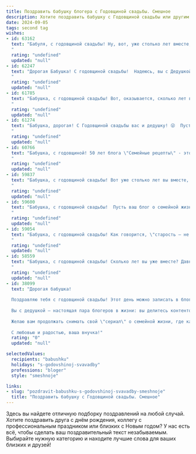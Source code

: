 ```yaml
---
title: Поздравить бабушку блогера с Годовщиной свадьбы. Смешное
description: Хотите поздравить бабушку с Годовщиной свадьбы или другим праздником? Наш ИИ создаст незабываемое поздравление, а вы обязательно выделитесь среди других.  
date: 2024-09-05
tags: second tag
wishes:
- id: 63162
  text: "Бабуля, с годовщиной свадьбы! Ну, вот, уже столько лет вместе, как блогеры, поститте контент - лучшие моменты жизни, лайки собираете от внуков (и не только), да и, поди, уже и подписчиков набрали… главное – помните, что в семейных отношениях важен не только контент, но и лайфстайл! 😁🎉
  "
  rating: "undefined"
  updated: "null"
- id: 62247
  text: "Дорогая Бабушка! С годовщиной свадьбы!  Надеюсь, вы с Дедушкой до сих пор \"в тренде\" и активно развиваете свой блог о семейной жизни. Пусть ваш контент всегда будет интересным, а лайки сыпались, как снежные хлопья зимой! 😉
  "
  rating: "undefined"
  updated: "null"
- id: 61785
  text: "Бабушка, с годовщиной свадьбы! Вот, оказывается, сколько лет вы вместе, как блогеры, которые ведут канал про семейную жизнь! Только вместо лайков – ваши внуки, а вместо спонсорской рекламы – вкусные пироги! 😉
  "
  rating: "undefined"
  updated: "null"
- id: 61274
  text: "Бабушка, дорогая! С Годовщиной свадьбы вас и дедушку! 😜  Пусть ваша любовь горит ярче, чем эфир у блогеров, а домашний уют будет вкуснее, чем контент на ютубе! 😄
  "
  rating: "undefined"
  updated: "null"
- id: 60766
  text: "Бабушка, с годовщиной! 50 лет блога \"Семейные рецепты\" - это не просто юбилей, это настоящая империя вкуса! 🍰🥂  Надеюсь, ты наконец-то освоила инстаграм, а то твои рецепты скоро будут только в семейных архивах! 😅
  "
  rating: "undefined"
  updated: "null"
- id: 59837
  text: "Бабушка, с годовщиной свадьбы! Вот уже столько лет вы вместе, что даже ТикТок не помнит, как вы познакомились! 😉 Желаем вам, чтобы ваша история любви была не менее яркой и захватывающей, чем ваши блогерские ролики!  🎉
  "
  rating: "undefined"
  updated: "null"
- id: 59600
  text: "Бабушка, с годовщиной свадьбы!  Пусть ваш блог о семейной жизни и дальше будет полон ярких и смешных историй!  🤪  Желаем вам еще много счастливых лет,  пусть  каждый день будет как новый выпуск вашего \"Семейного канала\" -  полный любви,  юмора и  приятных неожиданностей!  ❤️
  "
  rating: "undefined"
  updated: "null"
- id: 59054
  text: "Бабушка, с годовщиной свадьбы! Как говорится, \"старость – не радость, но зато повод посмеяться над молодостью!\" Пусть ваш блог про семейную жизнь  пополнится новыми интересными постами, а подписчики всегда с удовольствием лайкают ваши рецепты молодости и любви!
  "
  rating: "undefined"
  updated: "null"
- id: 58559
  text: "Бабушка, с годовщиной свадьбы! Сколько лет вы уже вместе? Давно потеряли счёт, как и счётчики на вашем блогерском канале? Главное, чтобы любовь всё так же бурлила, как лайки под вашими видео, а шутки были смешнее, чем комментарии под ними! 😉
  "
  rating: "undefined"
  updated: "null"
- id: 38099
  text: "Дорогая бабушка!
  
  Поздравляю тебя с годовщиной свадьбы! Этот день можно записать в блоге как «лет через сто», а если бы у нас была возможность заглянуть в будущее, мы бы точно увидели запись «Как любить друг друга всей душой, не имея Wi-Fi».
  
  Вы с дедушкой — настоящая пара блогеров в жизни: вы делитесь контентом любви и взаимопонимания, знаете, как сделать яркие снимки, только вместо фильтров у вас — искренние улыбки!
  
  Желаю вам продолжать снимать свой \"сериал\" о семейной жизни, где каждая серия полна интересных поворотов и веселых моментов. Пусть сюжет будет всегда захватывающим, а просмотров — бесконечно много!
  
  С любовью и радостью, ваша внучка!"
  rating: "0"
  updated: "null"

selectedValues:
  recipients: "babushku"
  holidays: "s-godovshinoj-svavadby"
  professions: "bloger"
  style: "smeshnoje"

links:
- slug: "pozdravit-babushku-s-godovshinoj-svavadby-smeshnoje"
  title: "Поздравить бабушку с Годовщиной свадьбы. Смешное"
---
```


Здесь вы найдете отличную подборку поздравлений на любой случай. 
Хотите поздравить друга с днём рождения, коллегу с профессиональным праздником или близких с Новым годом? У нас есть всё, чтобы сделать ваш поздравительный текст незабываемым. Выбирайте нужную категорию и находите лучшие слова для ваших близких и друзей!
